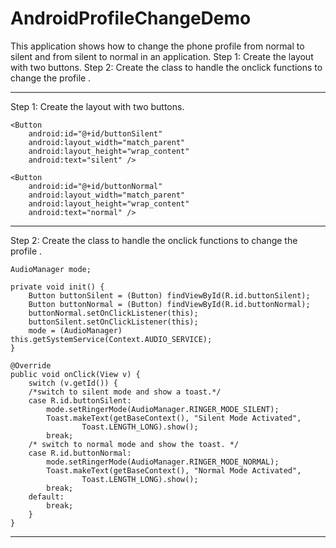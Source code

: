 AndroidProfileChangeDemo
========================
This application shows how to change the phone profile from normal to silent and from silent to normal in an application.
Step 1:  Create the layout with two buttons.
Step 2:  Create the class to handle the onclick functions to change the profile .
____________________________________________________________________________________________________________________________________________________________
Step 1:  Create the layout with two buttons.

    <Button
        android:id="@+id/buttonSilent"
        android:layout_width="match_parent"
        android:layout_height="wrap_content"
        android:text="silent" />

    <Button
        android:id="@+id/buttonNormal"
        android:layout_width="match_parent"
        android:layout_height="wrap_content"
        android:text="normal" />
____________________________________________________________________________________________________________________________________________________________
Step 2:  Create the class to handle the onclick functions to change the profile . 

	AudioManager mode;

	private void init() {
		Button buttonSilent = (Button) findViewById(R.id.buttonSilent);
		Button buttonNormal = (Button) findViewById(R.id.buttonNormal);
		buttonNormal.setOnClickListener(this);
		buttonSilent.setOnClickListener(this);
		mode = (AudioManager) this.getSystemService(Context.AUDIO_SERVICE);
	}

	@Override
	public void onClick(View v) {
		switch (v.getId()) {
		/*switch to silent mode and show a toast.*/
		case R.id.buttonSilent:
			mode.setRingerMode(AudioManager.RINGER_MODE_SILENT);
			Toast.makeText(getBaseContext(), "Silent Mode Activated",
					Toast.LENGTH_LONG).show();
			break;
		/* switch to normal mode and show the toast. */
		case R.id.buttonNormal:
			mode.setRingerMode(AudioManager.RINGER_MODE_NORMAL);
			Toast.makeText(getBaseContext(), "Normal Mode Activated",
					Toast.LENGTH_LONG).show();
			break;
		default:
			break;
		}
	}


____________________________________________________________________________________________________________________________________________________________
